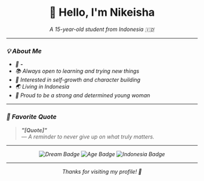 <h1 align="center">👋 Hello, I'm Nikeisha</h1>

<p align="center">
  <em>A 15-year-old student from Indonesia 🇮🇩 <br>
</p>

---

### 💡 About Me

- 🎯 **-**  
- 📚 Always open to learning and trying new things  
- 🌱 Interested in self-growth and character building  
- 🌏 Living in Indonesia  
- 👩 Proud to be a strong and determined young woman  

---

### 💬 Favorite Quote

> **"[Quote]"**  
> *— A reminder to never give up on what truly matters.*

---

<p align="center">
  <img src="https://img.shields.io/badge/Dream-FailedtoFetch-blue" alt="Dream Badge"/>
  <img src="https://img.shields.io/badge/Age-15-lightgrey" alt="Age Badge"/>
  <img src="https://img.shields.io/badge/Nationality-Indonesia-red" alt="Indonesia Badge"/>
</p>

---

<p align="center">
  <em>Thanks for visiting my profile! 💙</em>
</p>
